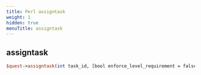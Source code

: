 ```yaml
---
title: Perl assigntask
weight: 1
hidden: true
menuTitle: assigntask
---
```

## assigntask
```perl
$quest->assigntask(int task_id, [bool enforce_level_requirement = false])
```